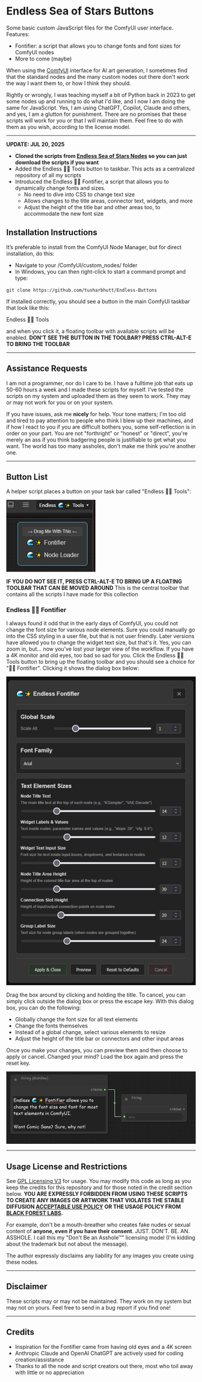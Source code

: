 # Endless Sea of Stars Buttons

Some basic custom JavaScript files for the ComfyUI user interface. Features:

+ Fontifier: a script that allows you to change fonts and font sizes for ComfyUI nodes
+ More to come (maybe)

When using the [ComfyUI](https://github.com/comfyanonymous/ComfyUI) interface for AI art generation, I sometimes find that the standard nodes and the many custom nodes out there don't work the way I want them to, or how I think they should.

Rightly or wrongly, I was teaching myself a bit of Python back in 2023 to get some nodes up and running to do what I'd like, and I now I am doing the same for JavaScript. Yes, I am using ChatGPT, Copilot, Claude and others, and yes, I am a glutton for punishment. There are no promises that these scripts will work for you or that I will maintain them. Feel free to do with them as you wish, according to the license model.

***
**UPDATE: JUL 20, 2025**

+ **Cloned the scripts from [Endless Sea of Stars Nodes](https://github.com/tusharbhutt/Endless-Nodes) so you can just download the scripts if you want**
+ Added the Endless 🌊✨ Tools button to taskbar.  This acts as a centralized repository of all my scripts
+ Introduced the Endless 🌊✨ Fontifier, a script that allows you to dynamically change fonts and sizes.
  + No need to dive into CSS to change text size
  + Allows changes to the title areas, connector text, widgets, and more
  + Adjust the height of the title bar and other areas too, to accommodate the new font size

## Installation Instructions

It’s preferable to install from the ComfyUI Node Manager, but for direct installation, do this:

+ Navigate to your /ComfyUI/custom_nodes/ folder 
+ In Windows, you can then right-click to start a command prompt and type:

`git clone https://github.com/tusharbhutt/Endless-Buttons`

If installed correctly, you should see a button in the main ComfyUI taskbar that look like this: 

Endless 🌊✨ Tools

and when you click it, a floating toolbar with available scripts will be enabled.  **DON'T SEE THE BUTTON IN THE TOOLBAR? PRESS CTRL-ALT-E TO BRING THE TOOLBAR**

***
## Assistance Requests

I am not a programmer, nor do I care to be.  I have a fulltime job that eats up 50-60 hours a week and I made these scripts for myself.   I’ve tested the scripts on my system and uploaded them as they seem to work. They may or may not work for you or on your system.  

If you have issues, ask me **nicely** for help. Your tone matters; I'm too old and tired to pay attention to people who think I blew up their machines, and if how I react to you if you are difficult bothers you, some self-reflection is in order on your part.  You are not "forthright" or "honest" or "direct", you're merely an ass if you think badgering people is justifiable to get what you want.  The world has too many assholes, don't make me think you're another one.
***

## Button List

 A helper script places a button on your task bar called "Endless 🌊✨ Tools":

![endlesstools](./img/endlesstools.png)

**IF YOU DO NOT SEE IT, PRESS CTRL-ALT-E TO BRING UP A FLOATING TOOLBAR THAT CAN BE MOVED AROUND**  This is the central toolbar that contains all the scripts I have made for this collection


### Endless 🌊✨ Fontifier

I always found it odd that in the early days of ComfyUI, you could not change the font size for various node elements.  Sure you could manually go into the CSS styling in a user file, but that is not user friendly.  Later versions have allowed you to change the widget text size, but that's it. Yes,  you can zoom in, but... now you've lost your larger view of the workflow. If you have a 4K monitor and old eyes, too bad so sad for you. Click the Endless 🌊✨ Tools button to bring up the floating toolbar and you should see a choice for "🌊✨ Fontifier". Clicking it shows the dialog box below:


![fontifierbox](./img/fontifierbox.png)


Drag the box around by clicking and holding the title.  To cancel, you can simply click outside the dialog box or press the escape key.  With this dialog box, you can do the following:

+ Globally change the font size for all text elements
+ Change the fonts themselves
+ Instead of a global change, select various elements to resize
+ Adjust the height of the title bar or connectors and other input areas


Once you make your changes, you can preview them and then choose to apply or cancel.  Changed your mind?  Load the box again and press the reset key.

![fontifiernode](./img/fontifiernode.png)


***
## Usage License and Restrictions

See [GPL Licensing V3](https://www.gnu.org/licenses/gpl-3.0.en.html#license-text) for usage. You may modify this code as long as you keep the credits for this repository and for those noted in the credit section below. **YOU ARE EXPRESSLY FORBIDDEN FROM USING THESE SCRIPTS TO CREATE ANY IMAGES OR ARTWORK THAT VIOLATES THE STABLE DIFFUSION [ACCEPTABLE USE POLICY](https://stability.ai/use-policy) OR THE USAGE POLICY FROM [BLACK FOREST LABS](https://bfl.ai/legal/usage-policy).**

For example, don't be a mouth-breather who creates fake nudes or sexual content of **anyone, even if you have their consent**. JUST. DON’T. BE. AN. ASSHOLE.  I call this my "Don't Be an Asshole™" licensing model  (I'm kidding about the trademark but not about the message).

The author expressly disclaims any liability for any images you create using these nodes.
***
## Disclaimer

These scripts may or may not be maintained. They work on my system but may not on yours. Feel free to send in a bug report if you find one! 
***
## Credits

+ Inspiration for the Fontifier came from having old eyes and a 4K screen
+ Anthropic Claude and OpenAI ChatGPT are actively used for coding creation/assistance
+ Thanks to all the node and script creators out there, most who toil away with little or no appreciation

#